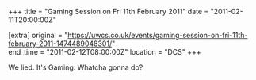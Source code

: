 +++
title = "Gaming Session on Fri 11th February 2011"
date = "2011-02-11T20:00:00Z"

[extra]
original = "https://uwcs.co.uk/events/gaming-session-on-fri-11th-february-2011-1474489048301/"    
end_time = "2011-02-12T08:00:00Z"
location = "DCS"
+++

We lied. It's Gaming. Whatcha gonna do?

